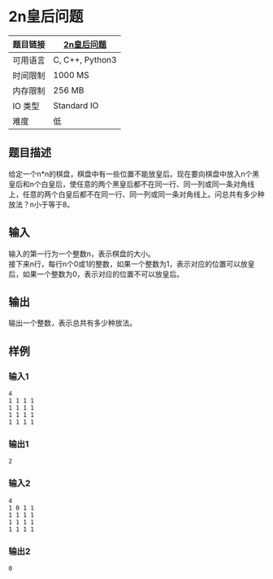 # 2n皇后问题

| 题目链接 | [2n皇后问题](http://xmuoj.com/problem/LQ901) |
| --- | --- |
| 可用语言 | C, C++, Python3 |
| 时间限制 | 1000 MS |
| 内存限制 | 256 MB |
| IO 类型 | Standard IO |
| 难度 | 低 |

## 题目描述

<p><font>给定一个</font>n*n的棋盘，棋盘中有一些位置不能放皇后。现在要向棋盘中放入n个黑皇后和n个白皇后，使任意的两个黑皇后都不在同一行、同一列或同一条对角线上，任意的两个白皇后都不在同一行、同一列或同一条对角线上。问总共有多少种放法？n小于等于8。<br /></p>

## 输入

<p><font>输入的第一行为一个整数</font>n，表示棋盘的大小。<br /><font>接下来</font>n行，每行n个0或1的整数，如果一个整数为1，表示对应的位置可以放皇后，如果一个整数为0，表示对应的位置不可以放皇后。<br /></p>

## 输出

<p><font></font><font>输出一个整数，表示总共有多少种放法。</font><br /></p>

## 样例

### 输入1

```
4
1 1 1 1
1 1 1 1
1 1 1 1
1 1 1 1
```

### 输出1

```
2
```

### 输入2

```
4
1 0 1 1
1 1 1 1
1 1 1 1
1 1 1 1
```

### 输出2

```
0
```

